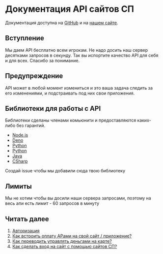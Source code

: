 # Документация API сайтов СП

Документация доступна на [GitHub](https://github.com/sp-worlds/api-docs) и на [нашем сайте](https://sp-api-docs.netlify.app/).

## Вступление

Мы даем API бесплатно всем игрокам. Не надо досить наш сервер десятками запросов в секунду. Так вы испортите качество API для себя и для всех. Спасибо за понимание.

## Предупреждение

API может в любой момент измениться и это ваша задача следить за его изменениями, и подстраивать под них свои приложения.

## Библиотеки для работы с API

Библиотеки сделаны членами комьюнити и предоставляются каких-либо без гарантий.

- [Node.js](https://www.npmjs.com/package/spworlds)
- [Deno](https://crux.land/AdZBL)
- [Python](https://pypi.org/project/pyspapi/)
- [Python](https://pypi.org/project/Py-SPW/)
- [Java](https://github.com/ValeraShimchuck/JSP)
- [CSharp](https://github.com/Mih4n/spworlds)

Создай issue чтобы мы добавили сюда твою библиотеку

## Лимиты

Мы не хотим чтобы вы досили наши сервера запросами, поэтому на весь апи есть лимит - 60 запросов в минуту

## Читать далее

1. [Авторизация](./AUTHORIZATION.md)
2. [Как встроить оплату АРами на свой сайт / приложение?](./PAYMENTS.md)
3. [Как переводить управлять деньгами на карте?](./CARD.md)
4. [Как сделать вход на сайт с помощью сайтов СП?](./USERS.md)
